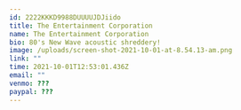 ```yaml
---
id: 2222KKKD9988DUUUUJDJiido
title: The Entertainment Corporation
name: The Entertainment Corporation
bio: 80's New Wave acoustic shreddery!
image: /uploads/screen-shot-2021-10-01-at-8.54.13-am.png
link: ""
time: 2021-10-01T12:53:01.436Z
email: ""
venmo: ???
paypal: ???
---
```

